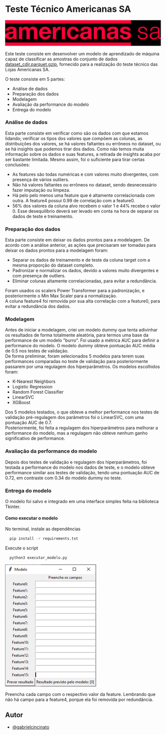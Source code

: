 
# Teste Técnico Americanas SA
![Logo](/img/americanas_sa.png)

Este teste consiste em desenvolver um modelo de aprendizado de máquina capaz de classificar as amostras do conjunto de dados [dataset_cdjr.parquet.gzip](https://drive.google.com/file/d/1HXq9mczY-5OpFaXK3kk8zAgFEgEgF3jt/view?usp=sharing), fornecido para a realização do teste técnico das Lojas Americanas SA.  

O teste consiste em 5 partes:

* Análise de dados
* Preparação dos dados
* Modelagem
* Avaliação da performance do modelo
* Entrega do modelo

### Análise de dados
Esta parte consiste em verificar como são os dados com que estamos
lidando; verificar os tipos dos valores que compõem as colunas, as distribuições dos valores,
se há valores faltantes ou errôneos no dataset, ou se há insights que podemos tirar dos dados. Como não temos muita informação sobre os dados e suas features, a retirada de insights acaba por ser bastante limitada. Mesmo assim, foi o suficiente para tirar certas conclusões:
* As features são todas numéricas e com valores muito divergentes, com presença de vários outliers.
* Não há valores faltantes ou errôneos no dataset, sendo desnecessário fazer imputação ou limpeza.
* Há pelo pelo menos uma feature que é altamente correlacionada com outra. A feature4 possui 0.99 de correlação com a feature0.
* 56% dos valores da coluna alvo recebem o valor 1 e 44% recebe o valor 0. Esse desequilíbrio deverá ser levado em conta na hora de separar os dados de teste e treinamento.

### Preparação dos dados
Esta parte consiste em deixar os dados prontos para a modelagem. De acordo com a análise anterior, as ações que precisaram ser tomadas para deixar os dados prontos para a modelagem foram:
* Separar os dados de treinamento e de teste da coluna target com a mesma proporção do dataset completo.
* Padronizar e normalizar os dados, devido a valores muito divergentes e com presença de outliers.
* Eliminar colunas altamente correlacionadas, para evitar a redundância.  

Foram usados os scalers Power Transformer para a padronização, e posteriormente o Min Max Scaler para a normalização.  
A coluna feature4 foi removida por sua alta correlação com a feature0, para evitar a redundância dos dados.

### Modelagem
Antes de iniciar a modelagem, criei um modelo dummy que tenta adivinhar os resultados de forma totalmente aleatória, para termos uma base da performance de um modelo "burro". Foi usado a métrica AUC para definir a performance do modelo. O modelo dummy obteve pontuação AUC média de 0.5 nos testes de validação.  
De forma preliminar, foram selecionados 5 modelos para terem suas performances comparadas no teste de validação para posteriormente passarem por uma regulagem dos hiperparâmetros. Os modelos escolhidos foram:
* K-Nearest Neighbors
* Logistic Regression
* Random Forest Classifier
* LinearSVC
* XGBoost

Dos 5 modelos testados, o que obteve a melhor performance nos testes de validação pré-regulagem dos parâmetros foi o LinearSVC, com uma pontuação AUC de 0.7.  
Posteriormente, foi feita a regulagem dos hiperparâmetros para melhorar a performance do modelo, mas a regulagem não obteve nenhum ganho significativo de performance.

### Avaliação da performance do modelo
Depois dos testes de validação e regulagem dos hiperparâmetros, foi testada a performance
do modelo nos dados de teste, e o modelo obteve performance similar aos testes de validação, tendo uma pontuação AUC de 0.72, em contraste com 0.34 do modelo dummy no teste.

### Entrega do modelo
O modelo foi salvo e integrado em uma interface simples feita na biblioteca Tkinter.

#### Como executar o modelo

No terminal, instale as dependências

```bash
  pip install -r requirements.txt
```

Execute o script

```bash
  python3 executar_modelo.py
```

![modelo](/img/model.png)

Preencha cada campo com o respectivo valor da feature. Lembrando que não há campo para a feature4, porque ela foi removida por redundância.

## Autor

- [@gabrielcincinato](https://github.com/gabrielcincinato)

